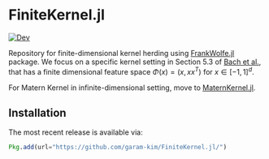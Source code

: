 # FiniteKernel.jl

[![Dev](https://img.shields.io/badge/docs-dev-blue.svg)](https://garam-kim.github.io/FiniteKernel.jl/dev/)


Repository for finite-dimensional kernel herding using [FrankWolfe.jl](https://github.com/ZIB-IOL/FrankWolfe.jl) package. We focus on a specific kernel setting in Section 5.3 of [Bach et al.](https://icml.cc/2012/papers/683.pdf), that has a finite dimensional feature space $\Phi(x)=(x,xx^T)$ for $x \in [-1,1]^d$. 

For Matern Kernel in infinite-dimensional setting, move to [MaternKernel.jl](https://github.com/garam-kim/MaternKernel.jl).


## Installation

The most recent release is available via:

```julia
Pkg.add(url="https://github.com/garam-kim/FiniteKernel.jl/")
```
